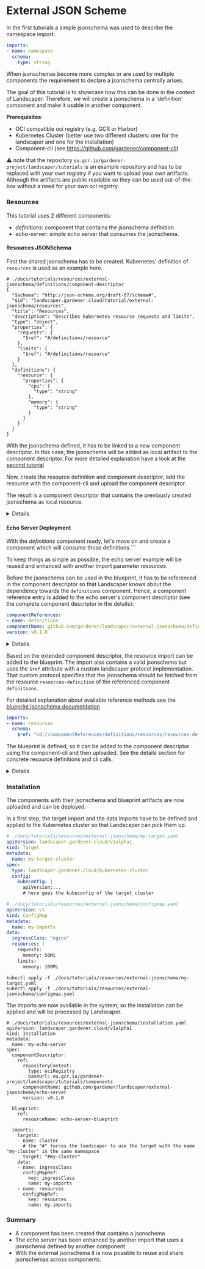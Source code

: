 # External JSON Scheme

In the first tutorials a simple jsonschema was used to describe the namespace import.
```yaml
imports:
- name: namespace
  schema:
    type: string
```

When jsonschemas become more complex or are used by multiple components the requirement to declare a jsonschema centrally arises.

The goal of this tutorial is to showcase how this can be done in the context of Landscaper. Therefore, we will create a jsonschema in a 'definition' component and make it usable in another component.

__Prerequisites__:
- OCI compatible oci registry (e.g. GCR or Harbor)
- Kubernetes Cluster (better use two different clusters: one for the landscaper and one for the installation)
- Component-cli (see https://github.com/gardener/component-cli)

:warning: note that the repository `eu.gcr.io/gardener-project/landscaper/tutorials` is an example repository 
and has to be replaced with your own registry if you want to upload your own artifacts.
Although the artifacts are public readable so they can be used out-of-the-box without a need for your own oci registry.


### Resources

This tutorial uses 2 different components:
- _definitions_: component that contains the jsonschema definition
- _echo-server_: simple echo server that consumes the jsonschema.

#### Resources JSONSchema

First the shared jsonschema has to be created.
Kubernetes' definition of `resources`  is used as an example here.

```
# ./docs/tutorials/resources/external-jsonschema/definitions/component-descriptor
{
  "$schema": "http://json-schema.org/draft-07/schema#",
  "$id": "landscaper.gardener.cloud/tutorial/external-jsonschema/resources",
  "title": "Resources",
  "description": "Describes kubernetes resource requests and limits",
  "type": "object",
  "properties": {
    "requests": {
      "$ref": "#/definitions/resource"
    },
    "limits": {
      "$ref": "#/definitions/resource"
    }
  },
  "definitions": {
    "resource": {
      "properties": {
        "cpu": {
          "type": "string"
        },
        "memory": {
          "type": "string"
        }
      }
    }
  }
}
```

With the jsonschema defined, it has to be linked to a new component descriptor. In this case, the jsonschema will be added as local artifact to the component descriptor.
For more detailed explanation have a look at the [second tutorial](./02-local-simple-blueprint.md)
   
Now, create the resource definition and component descriptor, add the resource with the component-cli and upload the component descriptor.

The result is a component descriptor that contains the previously created jsonschema as local resource.

<details>

```yaml
# ./docs/tutorials/resources/external-jsonschema/definitions/jsonschema-resource.yaml
---
type: landscaper.gardener.cloud/jsonschema
name: resources-definition
relation: local
input:
  type: "file"
  path: "./resources.json"
  mediaType: "application/vnd.gardener.landscaper.jsonscheme.v1+json"
...
```
```yaml
# ./docs/tutorials/resources/external-jsonschema/definitions/component-descriptor.yaml
meta:
  schemaVersion: v2
component:
  name: github.com/gardener/landscaper/external-jsonschema/definitions
  provider: internal
  repositoryContexts:
  - baseUrl: eu.gcr.io/gardener-project/landscaper/tutorials/components
    type: ociRegistry
  resources: []
  componentReferences: []
  sources: []
```

```
component-cli ca resources add ./docs/tutorials/resources/external-jsonschema/definitions -r ./docs/tutorials/resources/external-jsonschema/definitions/jsonscheme-resource.yaml -v 5
```

```
component-cli ca remote push ./docs/tutorials/resources/external-jsonschema/definitions
```

</details>

#### Echo Server Deployment

With the _definitions_  component ready, let's move on and create a component which will consume those definitions.```

To keep things as simple as possible, the echo server example will be reused and enhanced with another import parameter _resources_.

Before the jsonschema can be used in the blueprint, it has to be referenced in the component descriptor so that Landscaper knows about the dependency towards the `definitions` component.
Hence, a component reference entry is added to the echo server's component descriptor (see the complete component descriptor in the details):
```yaml
componentReferences:
- name: definitions
componentName: github.com/gardener/landscaper/external-jsonschema/definitions
version: v0.1.0
```

<details>
<div id="echo-server-comp-desc"></div>

```yaml
# ./docs/tutorials/resources/external-jsonschema/echo-server/component-descriptor.yaml
meta:
  schemaVersion: v2

component:
name: github.com/gardener/landscaper/external-jsonschema/echo-server
version: v0.1.0

provider: internal

repositoryContexts:
- type: ociRegistry
  baseUrl: eu.gcr.io/gardener-project/landscaper/tutorials/components

sources: []
componentReferences:
- name: definitions
  componentName: github.com/gardener/landscaper/external-jsonschema/definitions
  version: v0.1.0

resources:
- type: ociImage
  name: echo-server-image
  version: v0.2.3
  relation: external
  access:
  type: ociRegistry
  imageReference: hashicorp/http-echo:0.2.3
```

</details>

Based on the extended component descriptor, the resource import can be added to the blueprint.
The import also contains a valid jsonschema but uses the `$ref` attribute with a custom landscaper protocol implementation.
That custom protocol specifies that the jsonschema should be fetched from the resource `resources-definition` of the referenced component `definitions`.

For detailed explanation about available reference methods see the [blueprint jsonschema documentation](../usage/JSONSchema.md)

```yaml
imports:
- name: resources
  schema:
    $ref: "cd://componentReferences/definitions/resources/resources-definition"
```

The blueprint is defined, so it can be added to the component descriptor using the component-cli and then uploaded.
See the details section for concrete resource definitions and cli calls.

<details>

```yaml
# ./docs/tutorials/resources/external-jsonschema/echo-server/blueprint.yaml
apiVersion: landscaper.gardener.cloud/v1alpha1
kind: Blueprint

imports:
- name: cluster
  type: target
  targetType: landscaper.gardener.cloud/kubernetes-cluster
- name: ingressClass
  type: data
  schema:
    type: string
- name: resources
  type: data
  schema:
    $ref: "cd://componentReferences/definitions/resources/resources-definition"

deployExecutions:
- name: default
  type: GoTemplate
  file: /defaultDeployExecution.yaml
```

```yaml
# ./docs/tutorials/resources/external-jsonschema/echo-server/defaultDeployExecution.yaml
{{ $name :=  "echo-server" }}
{{ $namespace :=  "default" }}
deployItems:
- name: deploy
  type: landscaper.gardener.cloud/kubernetes-manifest
  target:
    name: {{ .imports.cluster.metadata.name }}
    namespace: {{ .imports.cluster.metadata.namespace }}
  config:
    apiVersion: manifest.deployer.landscaper.gardener.cloud/v1alpha2
    kind: ProviderConfiguration

    updateStrategy: patch

    manifests:
    - policy: manage
      manifest:
        apiVersion: apps/v1
        kind: Deployment
        metadata:
          name: {{ $name }}
          namespace: {{ $namespace }}
        spec:
          replicas: 1
          selector:
            matchLabels:
              app: echo-server
          template:
            metadata:
              labels:
                app: echo-server
            spec:
              containers:
                - image: {{ with (getResource .cd "name" "echo-server-image") }}{{ .access.imageReference }}{{end}}
                  imagePullPolicy: IfNotPresent
                  name: echo-server
                  args:
                  - -text="hello world"
                  ports:
                    - containerPort: 5678
                  resources:
{{ toYaml .imports.resources | indent 21 }}
    - policy: manage
      manifest:
        apiVersion: v1
        kind: Service
        metadata:
          name: {{ $name }}
          namespace: {{ $namespace }}
        spec:
          selector:
            app: echo-server
          ports:
          - protocol: TCP
            port: 80
            targetPort: 5678
      - apiVersion: networking.k8s.io/v1
        kind: Ingress
        metadata:
          name: {{ $name }}
          namespace: {{ $namespace }}
          annotations:
            nginx.ingress.kubernetes.io/rewrite-target: /
            kubernetes.io/ingress.class: "{{ .imports.ingressClass }}"
        spec:
          rules:
          - http:
              paths:
              - path: /
                pathType: Prefix
                backend:
                  service:
                    name: echo-server
                    port:
                      number: 80
```

```yaml
# ./docs/tutorials/resources/external-jsonschema/echo-server/blueprint-resource.yaml
---
type: blueprint
name: echo-server-blueprint
version: v0.1.0
relation: local
input:
  type: "dir"
  path: "./blueprint"
  compress: true
  mediaType: "application/vnd.gardener.landscaper.blueprint.v1+tar+gzip"
...
```

```
component-cli ca resources add ./docs/tutorials/resources/external-jsonschema/echo-server -r ./docs/tutorials/resources/external-jsonschema/echo-server/blueprint-resource.yaml -v 5
```

```
component-cli ca remote push ./docs/tutorials/resources/external-jsonschema/echo-server
```

</details>

### Installation

The components with their jsonschema and blueprint artifacts are now uploaded and can be deployed.

In a first step, the target import and the data imports have to be defined and applied to the Kubernetes cluster so that Landscaper can pick them up.

```yaml
# ./docs/tutorials/resources/external-jsonschema/my-target.yaml
apiVersion: landscaper.gardener.cloud/v1alpha1
kind: Target
metadata:
  name: my-target-cluster
spec:
  type: landscaper.gardener.cloud/kubernetes-cluster
  config:
    kubeconfig: |
      apiVersion:...
      # here goes the kubeconfig of the target cluster
```

```yaml
# ./docs/tutorials/resources/external-jsonschema/configmap.yaml
apiVersion: v1
kind: ConfigMap
metadata:
  name: my-imports
data:
  ingressClass: "nginx"
  resources: |
    requests:
      memory: 50Mi
    limits:
      memory: 100Mi
```

```
kubectl apply -f ./docs/tutorials/resources/external-jsonschema/my-target.yaml
kubectl apply -f ./docs/tutorials/resources/external-jsonschema/configmap.yaml
```

The imports are now available in the system, so the installation can be applied and will be processed by Landscaper.

```
# ./docs/tutorials/resources/external-jsonschema/installation.yaml
apiVersion: landscaper.gardener.cloud/v1alpha1
kind: Installation
metadata:
  name: my-echo-server
spec:
  componentDescriptor:
    ref:
      repositoryContext:
        type: ociRegistry
        baseUrl: eu.gcr.io/gardener-project/landscaper/tutorials/components
      componentName: github.com/gardener/landscaper/external-jsonscheme/echo-server
      version: v0.1.0

  blueprint:
    ref:
      resourceName: echo-server-blueprint

  imports:
    targets:
    - name: cluster
      # the "#" forces the landscaper to use the target with the name "my-cluster" in the same namespace
      target: "#my-cluster"
    data:
    - name: ingressClass
      configMapRef:
        key: ingressClass
        name: my-imports
    - name: resources
      configMapRef:
        key: resources
        name: my-imports
```

### Summary

- A component has been created that contains a jsonschema
- The echo server has been enhanced by another import that uses a jsonschema defined by another component
- With the external jsonschema it is now possible to reuse and share jsonschemas across components.
